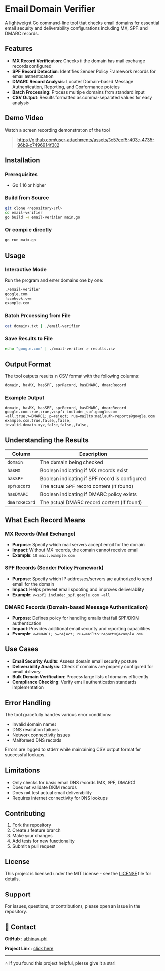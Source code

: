 # Email Domain Verifier

A lightweight Go command-line tool that checks email domains for essential email security and deliverability configurations including MX, SPF, and DMARC records.

## Features

- **MX Record Verification**: Checks if the domain has mail exchange records configured
- **SPF Record Detection**: Identifies Sender Policy Framework records for email authentication
- **DMARC Record Analysis**: Locates Domain-based Message Authentication, Reporting, and Conformance policies
- **Batch Processing**: Process multiple domains from standard input
- **CSV Output**: Results formatted as comma-separated values for easy analysis

## Demo Video

Watch a screen recording demonstration of the tool: 
> https://github.com/user-attachments/assets/3c57eef5-403e-4735-96b9-c7496914f302


## Installation

### Prerequisites
- Go 1.16 or higher

### Build from Source
```bash
git clone <repository-url>
cd email-verifier
go build -o email-verifier main.go
```

### Or compile directly
```bash
go run main.go
```

## Usage

### Interactive Mode
Run the program and enter domains one by one:
```bash
./email-verifier
google.com
facebook.com
example.com
```

### Batch Processing from File
```bash
cat domains.txt | ./email-verifier
```

### Save Results to File
```bash
echo "google.com" | ./email-verifier > results.csv
```

## Output Format

The tool outputs results in CSV format with the following columns:

```
domain, hasMX, hasSPF, sprRecord, hasDMARC, dmarcRecord
```

### Example Output
```csv
domain, hasMX, hasSPF, sprRecord, hasDMARC, dmarcRecord
google.com,true,true,v=spf1 include:_spf.google.com ~all,true,v=DMARC1; p=reject; rua=mailto:mailauth-reports@google.com
example.com,true,false,,false,
invalid-domain.xyz,false,false,,false,
```

## Understanding the Results

| Column | Description |
|--------|-------------|
| `domain` | The domain being checked |
| `hasMX` | Boolean indicating if MX records exist |
| `hasSPF` | Boolean indicating if SPF record is configured |
| `spfRecord` | The actual SPF record content (if found) |
| `hasDMARC` | Boolean indicating if DMARC policy exists |
| `dmarcRecord` | The actual DMARC record content (if found) |

## What Each Record Means

### MX Records (Mail Exchange)
- **Purpose**: Specify which mail servers accept email for the domain
- **Impact**: Without MX records, the domain cannot receive email
- **Example**: `10 mail.example.com`

### SPF Records (Sender Policy Framework)
- **Purpose**: Specify which IP addresses/servers are authorized to send email for the domain
- **Impact**: Helps prevent email spoofing and improves deliverability
- **Example**: `v=spf1 include:_spf.google.com ~all`

### DMARC Records (Domain-based Message Authentication)
- **Purpose**: Defines policy for handling emails that fail SPF/DKIM authentication
- **Impact**: Provides additional email security and reporting capabilities
- **Example**: `v=DMARC1; p=reject; rua=mailto:reports@example.com`

## Use Cases

- **Email Security Audits**: Assess domain email security posture
- **Deliverability Analysis**: Check if domains are properly configured for email delivery
- **Bulk Domain Verification**: Process large lists of domains efficiently
- **Compliance Checking**: Verify email authentication standards implementation

## Error Handling

The tool gracefully handles various error conditions:
- Invalid domain names
- DNS resolution failures
- Network connectivity issues
- Malformed DNS records

Errors are logged to stderr while maintaining CSV output format for successful lookups.

## Limitations

- Only checks for basic email DNS records (MX, SPF, DMARC)
- Does not validate DKIM records
- Does not test actual email deliverability
- Requires internet connectivity for DNS lookups

## Contributing

1. Fork the repository
2. Create a feature branch
3. Make your changes
4. Add tests for new functionality
5. Submit a pull request

## License

This project is licensed under the MIT License - see the [LICENSE](LICENSE) file for details.

## Support

For issues, questions, or contributions, please open an issue in the repository.

## 📧 Contact

**GitHub** : [abhinav-phi](https://github.com/abhinav-phi)

**Project Link** : [click here](https://github.com/abhinav-phi/email-verifier-tool)

---

⭐ If you found this project helpful, please give it a star!

